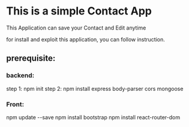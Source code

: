# This is a simple Contact App

 This Application can save your Contact and Edit anytime
 
 for install and exploit this application, you can follow instruction.
 
 ## prerequisite:
 
 ### backend:
 step 1: npm init
 step 2: npm install express body-parser cors mongoose
 
 ### Front:
 npm update --save
 npm install bootstrap
 npm install react-router-dom
